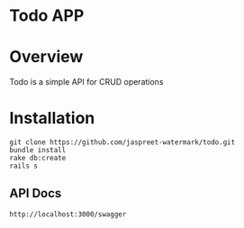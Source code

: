 # Todo APP

# Overview
 Todo is a simple API for CRUD operations
 
# Installation
````
git clone https://github.com/jaspreet-watermark/todo.git
bundle install
rake db:create
rails s
````

## API Docs
````
http://localhost:3000/swagger
````